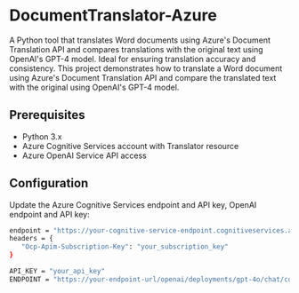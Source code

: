# DocumentTranslator-Azure
A Python tool that translates Word documents using Azure's Document Translation API and compares translations with the original text using OpenAI's GPT-4 model. Ideal for ensuring translation accuracy and consistency.
This project demonstrates how to translate a Word document using Azure's Document Translation API and compare the translated text with the original using OpenAI's GPT-4 model.

## Prerequisites

- Python 3.x
- Azure Cognitive Services account with Translator resource
- Azure OpenAI Service API access

## Configuration
Update the Azure Cognitive Services endpoint and API key, OpenAI endpoint and API key:

   ```bash
  endpoint = "https://your-cognitive-service-endpoint.cognitiveservices.azure.com/"
  headers = {
      "Ocp-Apim-Subscription-Key": "your_subscription_key"
  }

  API_KEY = "your_api_key"
  ENDPOINT = "https://your-endpoint-url/openai/deployments/gpt-4o/chat/completions?api-version=2024-02-15-preview"
